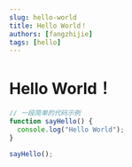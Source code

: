 ```yaml
---
slug: hello-world
title: Hello World！
authors: [fangzhijie]
tags: [hello]
---
```


# Hello World！

```javascript
// 一段简单的代码示例
function sayHello() {
  console.log("Hello World");
}

sayHello();
```

<!-- truncate -->
